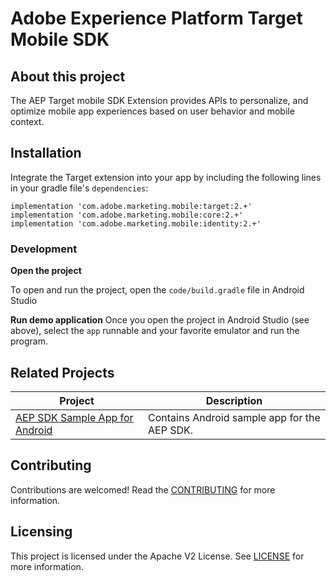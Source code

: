 # Adobe Experience Platform Target Mobile SDK

## About this project
The AEP Target mobile SDK Extension provides APIs to personalize, and optimize mobile app experiences based on user behavior and mobile context.

## Installation
Integrate the Target extension into your app by including the following lines in your gradle file's `dependencies`:

```
implementation 'com.adobe.marketing.mobile:target:2.+'
implementation 'com.adobe.marketing.mobile:core:2.+'
implementation 'com.adobe.marketing.mobile:identity:2.+'
```

### Development

**Open the project**

To open and run the project, open the `code/build.gradle` file in Android Studio

**Run demo application**
Once you open the project in Android Studio (see above), select the `app` runnable and your favorite emulator and run the program.

## Related Projects

| Project                                                      | Description                                                  |
| ------------------------------------------------------------ | ------------------------------------------------------------ |
| [AEP SDK Sample App for Android](https://github.com/adobe/aepsdk-sample-app-android) | Contains Android sample app for the AEP SDK. |

## Contributing
Contributions are welcomed! Read the [CONTRIBUTING](.github/CONTRIBUTING.md) for more information.

## Licensing
This project is licensed under the Apache V2 License. See [LICENSE](LICENSE) for more information.
